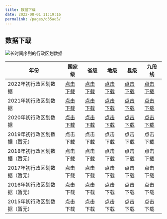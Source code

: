 ```yaml
---
title: 数据下载
date: 2022-08-01 11:19:16
permalink: /pages/d35ae5/
---
```

## 数据下载

![长时间序列的行政区划数据](http://pics.landcover100.com/pics/20222228/630b5a5878fdb.png)

| 年份                         | 国家级                                                       | 省级                                                         | 地级                                                         | 县级                                                         | 九段线                                                       |
| ---------------------------- | ------------------------------------------------------------ | ------------------------------------------------------------ | ------------------------------------------------------------ | ------------------------------------------------------------ | ------------------------------------------------------------ |
| 2022年初行政区划数据 | [点击下载](https://shengshixian-1309147016.cos.ap-shanghai.myqcloud.com/%E5%9B%BD%E7%95%8C.zip) | [点击下载](https://shengshixian-1309147016.cos.ap-shanghai.myqcloud.com/2022%E7%9C%81%E7%BA%A7.zip) | [点击下载](https://shengshixian-1309147016.cos.ap-shanghai.myqcloud.com/2022%E5%9C%B0%E7%BA%A7.zip) | [点击下载](https://shengshixian-1309147016.cos.ap-shanghai.myqcloud.com/2022%E5%8E%BF%E7%BA%A7.zip) | [点击下载](https://shengshixian-1309147016.cos.ap-shanghai.myqcloud.com/%E4%B9%9D%E6%AE%B5%E7%BA%BF.zip) |
| 2021年初行政区划数据         | [点击下载](https://shengshixian-1309147016.cos.ap-shanghai.myqcloud.com/%E5%9B%BD%E7%95%8C.zip) | [点击下载](https://shengshixian-1309147016.cos.ap-shanghai.myqcloud.com/2021%E7%9C%81%E7%BA%A7.zip) | [点击下载](https://shengshixian-1309147016.cos.ap-shanghai.myqcloud.com/2021%E5%9C%B0%E7%BA%A7.zip) | [点击下载](https://shengshixian-1309147016.cos.ap-shanghai.myqcloud.com/2021%E5%8E%BF%E7%BA%A7.zip) | [点击下载](https://shengshixian-1309147016.cos.ap-shanghai.myqcloud.com/%E4%B9%9D%E6%AE%B5%E7%BA%BF.zip) |
| 2020年初行政区划数据         | [点击下载](https://shengshixian-1309147016.cos.ap-shanghai.myqcloud.com/%E5%9B%BD%E7%95%8C.zip) | [点击下载](https://shengshixian-1309147016.cos.ap-shanghai.myqcloud.com/2020%E7%9C%81%E7%BA%A7.zip) | [点击下载](https://shengshixian-1309147016.cos.ap-shanghai.myqcloud.com/2020%E5%9C%B0%E7%BA%A7.zip) | [点击下载](https://shengshixian-1309147016.cos.ap-shanghai.myqcloud.com/2020%E5%8E%BF%E7%BA%A7.zip) | [点击下载](https://shengshixian-1309147016.cos.ap-shanghai.myqcloud.com/%E4%B9%9D%E6%AE%B5%E7%BA%BF.zip) |
| 2019年初行政区划数据（暂无） | 点击下载                                                     | 点击下载                                                     | 点击下载                                                     | 点击下载                                                     | 点击下载                                                     |
| 2018年初行政区划数据（暂无） | 点击下载                                                     | 点击下载                                                     | 点击下载                                                     | 点击下载                                                     | 点击下载                                                     |
| 2017年初行政区划数据（暂无） | 点击下载                                                     | 点击下载                                                     | 点击下载                                                     | 点击下载                                                     | 点击下载                                                     |
| 2016年初行政区划数据（暂无） | 点击下载                                                     | 点击下载                                                     | 点击下载                                                     | 点击下载                                                     | 点击下载                                                     |
| 2015年初行政区划数据（暂无） | 点击下载                                                     | 点击下载                                                     | 点击下载                                                     | 点击下载                                                     | 点击下载                                                     |



